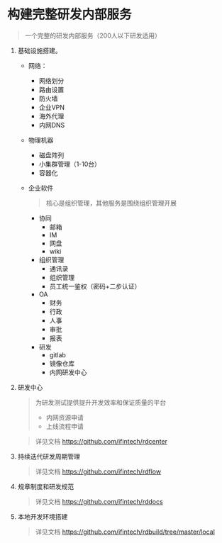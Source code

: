 # 构建完整研发内部服务
> 一个完整的研发内部服务（200人以下研发适用）

1. 基础设施搭建。

    - 网络：

      - 网络划分
      - 路由设置
      - 防火墙
      - 企业VPN
      - 海外代理
      - 内网DNS

    - 物理机器

      - 磁盘阵列
      - 小集群管理（1-10台）
      - 容器化

    - 企业软件

      > 核心是组织管理，其他服务是围绕组织管理开展

      - 协同
        - 邮箱
        - IM
        - 网盘
        - wiki
      - 组织管理
        - 通讯录
        - 组织管理
        - 员工统一鉴权（密码+二步认证）
      - OA
        - 财务
        - 行政
        - 人事
        - 审批
        - 报表
      - 研发
        - gitlab
        - 镜像仓库
        - 内网研发中心

2. 研发中心

    > 为研发测试提供提升开发效率和保证质量的平台
    > 
    > - 内网资源申请
    > - 上线流程申请
    >
    
    > 详见文档 https://github.com/ifintech/rdcenter

3. 持续迭代研发周期管理

    > 详见文档 https://github.com/ifintech/rdflow

4. 规章制度和研发规范

    > 详见文档 https://github.com/ifintech/rddocs

5. 本地开发环境搭建

    > 详见文档 https://github.com/ifintech/rdbuild/tree/master/local
